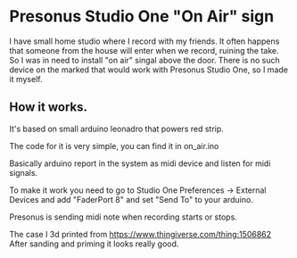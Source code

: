 # Presonus Studio One "On Air" sign

I have small home studio where I record with my friends. It often happens that someone from the house will enter when we record, ruining the take.
So I was in need to install "on air" singal above the door.
There is no such device on the marked that would work with Presonus Studio One, so I made it myself.
 
## How it works.

It's based on small arduino leonadro that powers red strip.

The code for it is very simple, you can find it in on_air.ino
 
Basically arduino report in the system as midi device and listen for midi signals.
 
To make it work you need to go to Studio One Preferences -> External Devices and add "FaderPort 8" and set "Send To" to your arduino.
 
Presonus is sending midi note when recording starts or stops.

The case I 3d printed from https://www.thingiverse.com/thing:1506862
After sanding and priming it looks really good.
 
